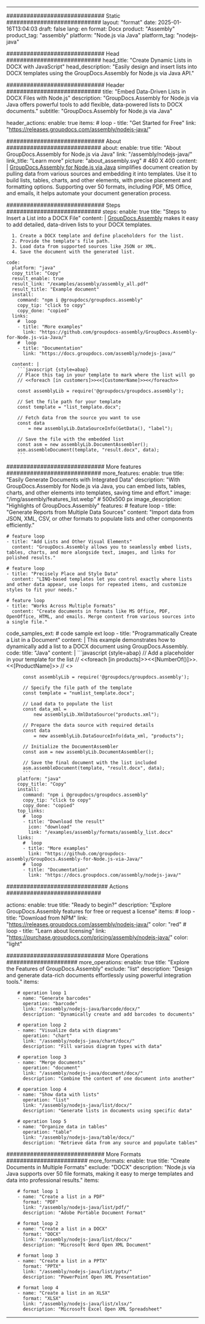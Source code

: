 



---
############################# Static ############################
layout: "format"
date:  2025-01-16T13:04:03
draft: false
lang: en
format: Docx
product: "Assembly"
product_tag: "assembly"
platform: "Node.js via Java"
platform_tag: "nodejs-java"

############################# Head ############################
head_title: "Create Dynamic Lists in DOCX with JavaScript"
head_description: "Easily design and insert lists into DOCX templates using the GroupDocs.Assembly for Node.js via Java API."

############################# Header ############################
title: "Embed Data-Driven Lists in DOCX Files with Node.js" 
description: "GroupDocs.Assembly for Node.js via Java offers powerful tools to add flexible, data-powered lists to DOCX documents."
subtitle: "GroupDocs.Assembly for Node.js via Java" 

header_actions:
  enable: true
  items:
    #  loop
    - title: "Get Started for Free"
      link: "https://releases.groupdocs.com/assembly/nodejs-java/"
      
############################# About ############################
about:
    enable: true
    title: "About GroupDocs.Assembly for Node.js via Java"
    link: "/assembly/nodejs-java/"
    link_title: "Learn more"
    picture: "about_assembly.svg" # 480 X 400
    content: |
       [GroupDocs.Assembly for Node.js via Java](/assembly/nodejs-java/) simplifies document creation by pulling data from various sources and embedding it into templates. Use it to build lists, tables, charts, and other elements, with precise placement and formatting options. Supporting over 50 formats, including PDF, MS Office, and emails, it helps automate your document generation process.

############################# Steps ############################
steps:
    enable: true
    title: "Steps to Insert a List into a DOCX File"
    content: |
      [GroupDocs.Assembly](/assembly/nodejs-java/) makes it easy to add detailed, data-driven lists to your DOCX templates.
      
      1. Create a DOCX template and define placeholders for the list.
      2. Provide the template's file path.
      3. Load data from supported sources like JSON or XML.
      4. Save the document with the generated list.
   
    code:
      platform: "java"
      copy_title: "Copy"
      result_enable: true
      result_link: "/examples/assembly/assembly_all.pdf"
      result_title: "Example document"
      install:
        command: "npm i @groupdocs/groupdocs.assembly"
        copy_tip: "click to copy"
        copy_done: "copied"
      links:
        #  loop
        - title: "More examples"
          link: "https://github.com/groupdocs-assembly/GroupDocs.Assembly-for-Node.js-via-Java/"
        #  loop
        - title: "Documentation"
          link: "https://docs.groupdocs.com/assembly/nodejs-java/"
          
      content: |
        ```javascript {style=abap}
        // Place this tag in your template to mark where the list will go
        // <<foreach [in customers]>><<[CustomerName]>><</foreach>>
    
        const assemblyLib = require('@groupdocs/groupdocs.assembly');

        // Set the file path for your template
        const template = "list_template.docx";

        // Fetch data from the source you want to use
        const data 
            = new assemblyLib.DataSourceInfo(GetData(), "label");

        // Save the file with the embedded list
        const asm = new assemblyLib.DocumentAssembler();
        asm.assembleDocument(template, "result.docx", data);
        ```           

############################# More features ############################
more_features:
  enable: true
  title: "Easily Generate Documents with Integrated Data"
  description: "With GroupDocs.Assembly for Node.js via Java, you can embed lists, tables, charts, and other elements into templates, saving time and effort."
  image: "/img/assembly/features_list.webp" # 500x500 px
  image_description: "Highlights of GroupDocs.Assembly"
  features:
    # feature loop
    - title: "Generate Reports from Multiple Data Sources"
      content: "Import data from JSON, XML, CSV, or other formats to populate lists and other components efficiently."

    # feature loop
    - title: "Add Lists and Other Visual Elements"
      content: "GroupDocs.Assembly allows you to seamlessly embed lists, tables, charts, and more alongside text, images, and links for polished results."

    # feature loop
    - title: "Precisely Place and Style Data"
      content: "LINQ-based templates let you control exactly where lists and other data appear, use loops for repeated items, and customize styles to fit your needs."

    # feature loop
    - title: "Works Across Multiple Formats"
      content: "Create documents in formats like MS Office, PDF, OpenOffice, HTML, and emails. Merge content from various sources into a single file."
      
  code_samples_ext:
    # code sample ext loop
    - title: "Programmatically Create a List in a Document"
      content: |
        This example demonstrates how to dynamically add a list to a DOCX document using GroupDocs.Assembly.
      code:
        title: "Java"
        content: |
          ```javascript {style=abap}
          // Add a placeholder in your template for the list
          // <<foreach [in products]>><<[NumberOf()]>>. <<[ProductName]>>
          // <</foreach>>
          
          const assemblyLib = require('@groupdocs/groupdocs.assembly');

          // Specify the file path of the template
          const template = "numlist_template.docx";

          // Load data to populate the list
          const data_xml =
              new assemblyLib.XmlDataSource("products.xml");

          // Prepare the data source with required details
          const data 
              = new assemblyLib.DataSourceInfo(data_xml, "products");

          // Initialize the DocumentAssembler
          const asm = new assemblyLib.DocumentAssembler();

          // Save the final document with the list included
          asm.assembleDocument(template, "result.docx", data);
          ```
        platform: "java"
        copy_title: "Copy"
        install:
          command: "npm i @groupdocs/groupdocs.assembly"
          copy_tip: "click to copy"
          copy_done: "copied"
        top_links:
          #  loop
          - title: "Download the result"
            icon: "download"
            link: "/examples/assembly/formats/assembly_list.docx"
        links:
          #  loop
          - title: "More examples"
            link: "https://github.com/groupdocs-assembly/GroupDocs.Assembly-for-Node.js-via-Java/"
          #  loop
          - title: "Documentation"
            link: "https://docs.groupdocs.com/assembly/nodejs-java/"
            

            


############################## Actions ############################

actions:
  enable: true
  title: "Ready to begin?"
  description: "Explore GroupDocs.Assembly features for free or request a license"
  items:
    #  loop
    - title: "Download from NPM"
      link: "https://releases.groupdocs.com/assembly/nodejs-java/"
      color: "red"
        #  loop
    - title: "Learn about licensing"
      link: "https://purchase.groupdocs.com/pricing/assembly/nodejs-java/"
      color: "light"


############################# More Operations #####################
more_operations:
    enable: true
    title: "Explore the Features of GroupDocs.Assembly"
    exclude: "list"
    description: "Design and generate data-rich documents effortlessly using powerful integration tools."
    items: 
          
        # operation loop 1
        - name: "Generate barcodes"
          operation: "barcode"
          link: "/assembly/nodejs-java/barcode/docx/"
          description: "Dynamically create and add barcodes to documents"

        # operation loop 2
        - name: "Visualize data with diagrams"
          operation: "chart"
          link: "/assembly/nodejs-java/chart/docx/"
          description: "Fill various diagram types with data"

        # operation loop 3
        - name: "Merge documents"
          operation: "document"
          link: "/assembly/nodejs-java/document/docx/"
          description: "Combine the content of one document into another"

        # operation loop 4
        - name: "Show data with lists"
          operation: "list"
          link: "/assembly/nodejs-java/list/docx/"
          description: "Generate lists in documents using specific data"

        # operation loop 5
        - name: "Organize data in tables"
          operation: "table"
          link: "/assembly/nodejs-java/table/docx/"
          description: "Retrieve data from any source and populate tables"
         
          
############################# More Formats ########################
more_formats:
    enable: true
    title: "Create Documents in Multiple Formats"
    exclude: "DOCX"
    description: "Node.js via Java supports over 50 file formats, making it easy to merge templates and data into professional results."
    items: 
          
        # format loop 1
        - name: "Create a list in a PDF"
          format: "PDF"
          link: "/assembly/nodejs-java/list/pdf/"
          description: "Adobe Portable Document Format"
          
        # format loop 2
        - name: "Create a list in a DOCX"
          format: "DOCX"
          link: "/assembly/nodejs-java/list/docx/"
          description: "Microsoft Word Open XML Document"
          
        # format loop 3
        - name: "Create a list in a PPTX"
          format: "PPTX"
          link: "/assembly/nodejs-java/list/pptx/"
          description: "PowerPoint Open XML Presentation"
          
        # format loop 4
        - name: "Create a list in an XLSX"
          format: "XLSX"
          link: "/assembly/nodejs-java/list/xlsx/"
          description: "Microsoft Excel Open XML Spreadsheet"


          

---